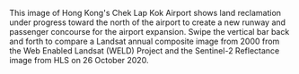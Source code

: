 This image of Hong Kong's Chek Lap Kok Airport shows land reclamation under progress toward the north of the airport to create a new runway and passenger concourse for the airport expansion. Swipe the vertical bar back and forth to compare a Landsat annual composite image from 2000 from the Web Enabled Landsat (WELD) Project and the Sentinel-2 Reflectance image from HLS on 26 October 2020.